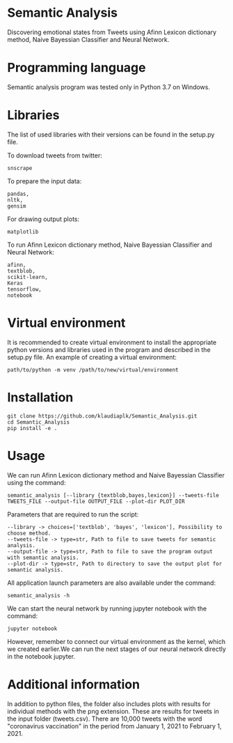 # Semantic Analysis
Discovering emotional states from Tweets using Afinn Lexicon dictionary method, Naive Bayessian Classifier and Neural Network.


# Programming language
Semantic analysis program was tested only in Python 3.7 on Windows.

# Libraries
The list of used libraries with their versions can be found in the setup.py file.

To download tweets from twitter:
```
snscrape
```
To prepare the input data:
```
pandas,
nltk,
gensim
```
For drawing output plots:
```
matplotlib
```
To run Afinn Lexicon dictionary method, Naive Bayessian Classifier and Neural Network:
```
afinn,
textblob,
scikit-learn,
Keras
tensorflow,
notebook
```

# Virtual environment
It is recommended to create virtual environment to install the appropriate python versions and libraries used in the program and described in the setup.py file. An example of creating a virtual environment:
```
path/to/python -m venv /path/to/new/virtual/environment
```

# Installation
```
git clone https://github.com/klaudiaplk/Semantic_Analysis.git
cd Semantic_Analysis
pip install -e .
```

# Usage
We can run Afinn Lexicon dictionary method and Naive Bayessian Classifier using the command:
```
semantic_analysis [--library {textblob,bayes,lexicon}] --tweets-file TWEETS_FILE --output-file OUTPUT_FILE --plot-dir PLOT_DIR
```
Parameters that are required to run the script:
```
--library -> choices=['textblob', 'bayes', 'lexicon'], Possibility to choose method.
--tweets-file -> type=str, Path to file to save tweets for semantic analysis.
--output-file -> type=str, Path to file to save the program output with semantic analysis.
--plot-dir -> type=str, Path to directory to save the output plot for semantic analysis.
```
All application launch parameters are also available under the command:
```
semantic_analysis -h
```
We can start the neural network by running jupyter notebook with the command:
```
jupyter notebook
```
However, remember to connect our virtual environment as the kernel, which we created earlier.We can run the next stages of our neural network directly in the notebook jupyter.

# Additional information
In addition to python files, the folder also includes plots with results for individual methods with the png extension. These are results for tweets in the input folder (tweets.csv). There are 10,000 tweets with the word "coronavirus vaccination" in the period from January 1, 2021 to February 1, 2021.
